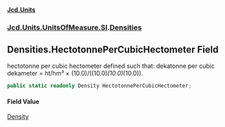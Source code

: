 #### [Jcd.Units](index 'index')
### [Jcd.Units.UnitsOfMeasure.SI](Jcd.Units.UnitsOfMeasure.SI 'Jcd.Units.UnitsOfMeasure.SI').[Densities](Densities 'Jcd.Units.UnitsOfMeasure.SI.Densities')

## Densities.HectotonnePerCubicHectometer Field

hectotonne per cubic hectometer defined such that: dekatonne per cubic dekameter = ht/hm³ ×
(10.0)/((10.0)*(10.0)*(10.0)).

```csharp
public static readonly Density HectotonnePerCubicHectometer;
```

#### Field Value
[Density](Density 'Jcd.Units.UnitTypes.Density')